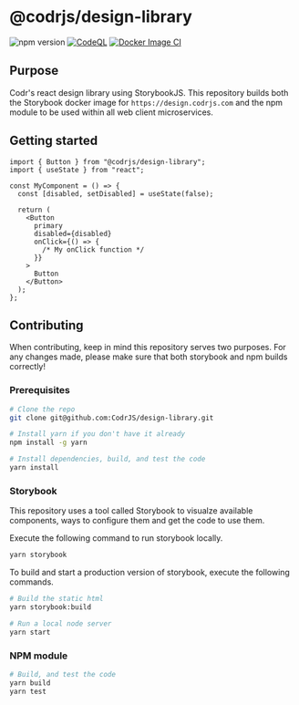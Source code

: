 # @codrjs/design-library

![npm version](https://img.shields.io/npm/v/@codrjs/design-library)
[![CodeQL](https://github.com/CodrJS/design-library/actions/workflows/codeql.yml/badge.svg?branch=main)](https://github.com/CodrJS/design-library/actions/workflows/codeql.yml)
[![Docker Image CI](https://github.com/CodrJS/design-library/actions/workflows/docker-image.yml/badge.svg)](https://github.com/CodrJS/design-library/actions/workflows/docker-image.yml)

## Purpose

Codr's react design library using StorybookJS. This repository builds both the Storybook docker image for `https://design.codrjs.com` and the npm module to be used within all web client microservices.

## Getting started

```tsx
import { Button } from "@codrjs/design-library";
import { useState } from "react";

const MyComponent = () => {
  const [disabled, setDisabled] = useState(false);

  return (
    <Button
      primary
      disabled={disabled}
      onClick={() => {
        /* My onClick function */
      }}
    >
      Button
    </Button>
  );
};
```

## Contributing

When contributing, keep in mind this repository serves two purposes. For any changes made, please make sure that both storybook and npm builds correctly!

### Prerequisites

```bash
# Clone the repo
git clone git@github.com:CodrJS/design-library.git

# Install yarn if you don't have it already
npm install -g yarn

# Install dependencies, build, and test the code
yarn install
```

### Storybook

This repository uses a tool called Storybook to visualze available components, ways to configure them and get the code to use them.

Execute the following command to run storybook locally.

```bash
yarn storybook
```

To build and start a production version of storybook, execute the following commands.

```bash
# Build the static html
yarn storybook:build

# Run a local node server
yarn start
```

### NPM module

```bash
# Build, and test the code
yarn build
yarn test
```
